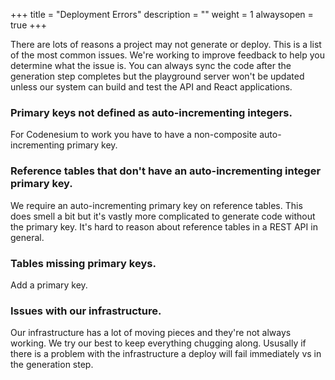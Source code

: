 +++
title = "Deployment Errors"
description = ""
weight = 1
alwaysopen = true
+++

There are lots of reasons a project may not generate or deploy. This is a list of the most common issues. We're working to improve feedback to help you determine what the issue is. You can always sync the code after the generation step completes but the playground server won't be updated unless our system can build and test the API and React applications. 


### Primary keys not defined as auto-incrementing integers.
For Codenesium to work you have to have a non-composite auto-incrementing primary key.

### Reference tables that don't have an auto-incrementing integer primary key.
We require an auto-incrementing primary key on reference tables. This does smell a bit but it's vastly more complicated
to generate code without the primary key. It's hard to reason about reference tables in a REST API in general.

### Tables missing primary keys.
Add a primary key.

### Issues with our infrastructure.
Our infrastructure has a lot of moving pieces and they're not always working. We try our best to keep everything chugging along.
Ususally if there is a problem with the infrastructure a deploy will fail immediately vs in the generation step. 
